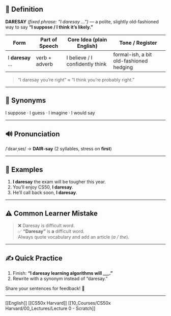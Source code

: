 ## 📖 Definition  
**DARESAY** *(fixed phrase: “I daresay …”)* — a polite, slightly old-fashioned way to say **“I suppose / I think it’s likely.”**

| Form            | Part of Speech | Core Idea (plain English)      | Tone / Register                         |
|-----------------|----------------|--------------------------------|-----------------------------------------|
| I **daresay** … | verb + adverb  | I believe / I confidently think| formal-ish, a bit old-fashioned hedging |

> “I daresay you’re right” ≈ “I think you’re probably right.”

---

## 🟰 Synonyms  
I suppose · I guess · I imagine · I would say

---

## 🔊 Pronunciation  
/ˈdɛərˌseɪ/ → **DAIR-say** (2 syllables, stress on **first**)

---

## 📝 Examples  

1. **I daresay** the exam will be tougher this year.  
2. You’ll enjoy CS50, **I daresay**.  
3. He’ll call back soon, **I daresay**.

---

## ⚠️ Common Learner Mistake  
> ❌ Daresay is difficult word.  
> ✅ **“Daresay”** is **a** difficult word.  
Always quote vocabulary and add an article (*a / the*).

---

## ✍️ Quick Practice  

1. Finish: **“I daresay learning algorithms will ___.”**  
2. Rewrite with a synonym instead of “daresay.”

Share your sentences for feedback! 🌟

---

[[English]] [[CS50x Harvard]] [[10_Courses/CS50x Harvard/00_Lectures/Lecture 0 - Scratch]]